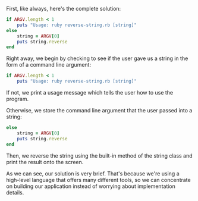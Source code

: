 First, like always, here's the complete solution:

```ruby
if ARGV.length < 1
    puts "Usage: ruby reverse-string.rb [string]"
else
    string = ARGV[0]
    puts string.reverse
end
```

Right away, we begin by checking to see if the user gave us a string in the
form of a command line argument:

```ruby
if ARGV.length < 1
    puts "Usage: ruby reverse-string.rb [string]"
```

If not, we print a usage message which tells the user how to use the program.

Otherwise, we store the command line argument that the user passed into a string:

```ruby
else
    string = ARGV[0]
    puts string.reverse
end
```

Then, we reverse the string using the built-in method of the string class and
print the result onto the screen.

As we can see, our solution is very brief. That's because we're using a
high-level language that offers many different tools, so we can concentrate on
building our application instead of worrying about implementation details.
